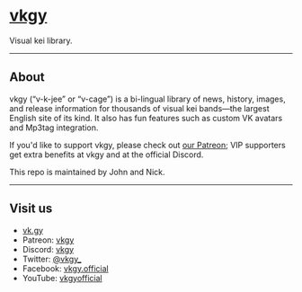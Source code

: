 # [vkgy](https://vk.gy/)
Visual kei library.

---

## About

vkgy (“v-k-jee” or “v-cage”) is a bi-lingual library of news, history, images, and release information for thousands of visual kei bands—the largest English site of its kind. It also has fun features such as custom VK avatars and Mp3tag integration.

If you'd like to support vkgy, please check out [our Patreon](https://patreon.com/vkgy); VIP supporters get extra benefits at vkgy and at the official Discord.

This repo is maintained by John and Nick.

---

## Visit us
* [vk.gy](https://vk.gy/)
* Patreon: [vkgy](https://patreon.com/vkgy)
* Discord: [vkgy](https://discord.gg/PqzG7sA)
* Twitter: [@vkgy_](https://twitter.com/vkgy_)
* Facebook: [vkgy.official](https://facebook.com/vkgy.official)
* YouTube: [vkgyofficial](https://youtube.com/c/vkgyofficial)
